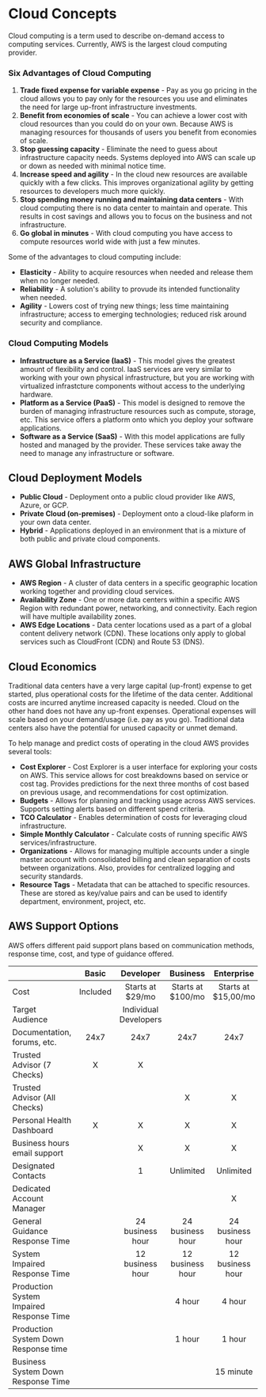 # Cloud Concepts

Cloud computing is a term used to describe on-demand access to computing services. Currently, AWS is the largest cloud computing provider. 

### Six Advantages of Cloud Computing

  1. **Trade fixed expense for variable expense** - Pay as you go pricing in the cloud allows you to pay only for the resources you use and eliminates the need for large up-front infrastructure investments.
  2. **Benefit from economies of scale** - You can achieve a lower cost with cloud resources than you could do on your own. Because AWS is managing resources for thousands of users you benefit from economies of scale.
  3. **Stop guessing capacity** - Eliminate the need to guess about infrastructure capacity needs. Systems deployed into AWS can scale up or down as needed with minimal notice time.
  4. **Increase speed and agility** - In the cloud new resources are available quickly with a few clicks. This improves organizational agility by getting resources to developers much more quickly. 
  5. **Stop spending money running and maintaining data centers** - With cloud computing there is no data center to maintain and operate. This results in cost savings and allows you to focus on the business and not infrastructure.
  6. **Go global in minutes** - With cloud computing you have access to compute resources world wide with just a few minutes.

Some of the advantages to cloud computing include:

  * **Elasticity** - Ability to acquire resources when needed and release them when no longer needed.
  * **Reliability** - A solution's ability to provude its intended functionality when needed. 
  * **Agility** - Lowers cost of trying new things; less time maintaining infrastructure; access to emerging technologies; reduced risk around security and compliance.

### Cloud Computing Models

  * **Infrastructure as a Service (IaaS)** - This model gives the greatest amount of flexibility and control. IaaS services are very similar to working with your own physical infrastructure, but you are working with virtualized infrastcture components without access to the underlying hardware. 
  * **Platform as a Service (PaaS)** - This model is designed to remove the burden of managing infrastructure resources such as compute, storage, etc. This service offers a platform onto which you deploy your software applications. 
  * **Software as a Service (SaaS)** - With this model applications are fully hosted and managed by the provider. These services take away the need to manage any infrastructure or software. 

## Cloud Deployment Models

 * **Public Cloud** - Deployment onto a public cloud provider like AWS, Azure, or GCP.
 * **Private Cloud (on-premises)** - Deployment onto a cloud-like plaform in your own data center. 
 * **Hybrid** - Applications deployed in an environment that is a mixture of both public and private cloud components. 

## AWS Global Infrastructure

 * **AWS Region** - A cluster of data centers in a specific geographic location working together and providing cloud services.
 * **Availability Zone** - One or more data centers within a specific AWS Region with redundant power, networking, and connectivity. Each region will have multiple availability zones.
 * **AWS Edge Locations** - Data center locations used as a part of a global content delivery network (CDN). These locations only apply to global services such as CloudFront (CDN) and Route 53 (DNS).

## Cloud Economics

Traditional data centers have a very large capital (up-front) expense to get started, plus operational costs for the lifetime of the data center. Additional costs are incurred anytime increased capacity is needed. Cloud on the other hand does not have any up-front expenses. Operational expenses will scale based on your demand/usage (i.e. pay as you go). Traditional data centers also have the potential for unused capacity or unmet demand.

To help manage and predict costs of operating in the cloud AWS provides several tools:

 * **Cost Explorer** - Cost Explorer is a user interface for exploring your costs on AWS. This service allows for cost breakdowns based on service or cost tag. Provides predictions for the next three months of cost based on previous usage, and recommendations for cost optimization.
 * **Budgets** - Allows for planning and tracking usage across AWS services. Supports setting alerts based on different spend criteria. 
 * **TCO Calculator** - Enables determination of costs for leveraging cloud infrastructure. 
 * **Simple Monthly Calculator** - Calculate costs of running specific AWS services/infrastructure.
 * **Organizations** - Allows for managing multiple accounts under a single master account with consolidated billing and clean separation of costs between organizations. Also, provides for centralized logging and security standards.
 * **Resource Tags** -  Metadata that can be attached to specific resources. These are stored as key/value pairs and can be used to identify department, environment, project, etc.

## AWS Support Options

AWS offers different paid support plans based on communication methods, response time, cost, and type of guidance offered. 


|                                          | **Basic** | **Developer**         | **Business**      | **Enterprise**      |
| ---------------------------------------- | :-------: | :-------------------: | :---------------: | :-----------------: |
| Cost                                     | Included  | Starts at $29/mo      | Starts at $100/mo | Starts at $15,00/mo |
| Target Audience                          |           | Individual Developers |                   |                     |
| Documentation, forums, etc.              | 24x7      | 24x7                  | 24x7              | 24x7                |
| Trusted Advisor (7 Checks)               | X         | X                     |                   |                     |
| Trusted Advisor (All Checks)             |           |                       | X                 | X                   |
| Personal Health Dashboard                | X         | X                     | X                 | X                   |
| Business hours email support             |           | X                     | X                 | X                   |
| Designated Contacts                      |           | 1                     | Unlimited         | Unlimited           |
| Dedicated Account Manager                |           |                       |                   | X                   |
| General Guidance Response Time           |           | 24 business hour      | 24 business hour  | 24 business hour    |
| System Impaired Response Time            |           | 12 business hour      | 12 business hour  | 12 business hour    |
| Production System Impaired Response Time |           |                       | 4 hour            | 4 hour              |
| Production System Down Response time     |           |                       | 1 hour            | 1 hour              |
| Business System Down Response Time       |           |                       |                   | 15 minute           |

